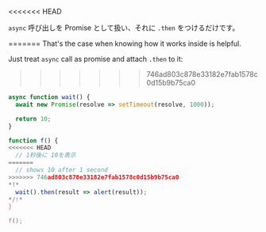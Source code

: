 
<<<<<<< HEAD

`async` 呼び出しを Promise として扱い、それに `.then` をつけるだけです。

=======
That's the case when knowing how it works inside is helpful.

Just treat `async` call as promise and attach `.then` to it:
>>>>>>> 746ad803c878e33182e7fab1578c0d15b9b75ca0
```js run
async function wait() {
  await new Promise(resolve => setTimeout(resolve, 1000));

  return 10;
}

function f() {
<<<<<<< HEAD
  // 1秒後に 10を表示
=======
  // shows 10 after 1 second
>>>>>>> 746ad803c878e33182e7fab1578c0d15b9b75ca0
*!*
  wait().then(result => alert(result));
*/!*
}

f();
```
